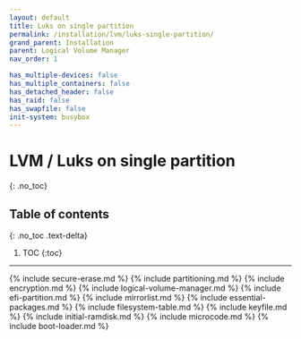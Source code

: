 ```yaml
---
layout: default
title: Luks on single partition
permalink: /installation/lvm/luks-single-partition/
grand_parent: Installation
parent: Logical Volume Manager
nav_order: 1

has_multiple-devices: false
has_multiple_containers: false
has_detached_header: false
has_raid: false
has_swapfile: false
init-system: busybox
---
```


# LVM / Luks on single partition
{: .no_toc}

## Table of contents
{: .no_toc .text-delta}

1. TOC
{:toc}

---

{% include secure-erase.md %}
{% include partitioning.md %}
{% include encryption.md %}
{% include logical-volume-manager.md %}
{% include efi-partition.md %}
{% include mirrorlist.md %}
{% include essential-packages.md %}
{% include filesystem-table.md %}
{% include keyfile.md %}
{% include initial-ramdisk.md %}
{% include microcode.md %}
{% include boot-loader.md %}
